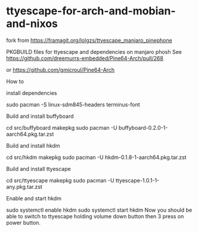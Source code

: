 # ttyescape-for-arch-and-mobian-and-nixos
fork from https://framagit.org/lolgzs/ttyescape_manjaro_pinephone

PKGBUILD files for ttyescape and dependencies on manjaro phosh
See https://github.com/dreemurrs-embedded/Pine64-Arch/pull/268

or 
https://github.com/gmicroul/Pine64-Arch

How to

install dependencies


sudo pacman -S linux-sdm845-headers terminus-font

Build and install buffyboard


cd src/buffyboard
makepkg
sudo pacman -U buffyboard-0.2.0-1-aarch64.pkg.tar.zst

Build and install hkdm


cd src/hkdm
makepkg
sudo pacman -U hkdm-0.1.8-1-aarch64.pkg.tar.zst

Build and install ttyescape


cd src/ttyescape
makepkg
sudo pacman -U ttyescape-1.0.1-1-any.pkg.tar.zst

Enable and start hkdm


sudo systemctl enable hkdm
sudo systemctl start hkdm
Now you should be able to switch to ttyescape holding volume down button then 3 press on power button.
